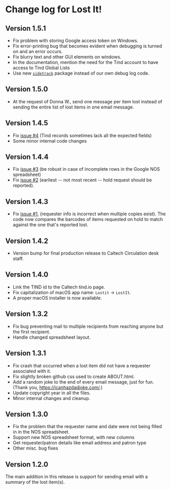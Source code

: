 Change log for Lost It!
=======================

Version 1.5.1
-------------

* Fix problem with storing Google access token on Windows.
* Fix error-printing bug that becomes evident when debugging is turned on and an error occurs.
* Fix blurry text and other GUI elements on windows.
* In the documentation, mention the need for the Tind account to have access to Tind Global Lists
* Use new [`sidetrack`](https://github.com/caltechlibrary/sidetrack) package instead of our own debug log code.


Version 1.5.0
-------------

* At the request of Donna W., send one message per item lost instead of sending the entire list of lost items in one email message.


Version 1.4.5
-------------

* Fix [issue #4](https://github.com/caltechlibrary/lostit/issues/3) (Tind records sometimes lack all the expected fields)
* Some minor internal code changes


Version 1.4.4
-------------

* Fix [issue #3](https://github.com/caltechlibrary/lostit/issues/3) (be robust in case of incomplete rows in the Google NOS spreadsheet)
* Fix [issue #2](https://github.com/caltechlibrary/lostit/issues/2) 
(earliest -- not most recent -- hold request should be reported). 


Version 1.4.3
-------------

* Fix [issue #1](https://github.com/caltechlibrary/lostit/issues/1), (requester info is incorrect when multiple copies exist). The code now compares the barcodes of items requested on hold to match against the one that's reported lost.


Version 1.4.2
-------------

* Version bump for final production release to Caltech Circulation desk staff.

Version 1.4.0
-------------

* Link the TIND id to the Caltech tind.io page.
* Fix capitalization of macOS app name: `Lostit` ->  `LostIt`.
* A proper macOS installer is now available.

Version 1.3.2
-------------

* Fix bug preventing mail to multiple recipients from reaching anyone but the first recipient.
* Handle changed spreadsheet layout.


Version 1.3.1
-------------

* Fix crash that occurred when a lost item did not have a requester associated with it.
* Fix slightly broken github css used to create ABOUT.html.
* Add a random joke to the end of every email message, just for fun.  (Thank you, https://icanhazdadjoke.com/.)
* Update copyright year in all the files. 
* Minor internal changes and cleanup.


Version 1.3.0
-------------

* Fix the problem that the requester name and date were not being filled in in the NOS spreadsheet.
* Support new NOS spreadsheet format, with new columns
* Get requester/patron details like email address and patron type
* Other misc. bug fixes


Version 1.2.0
-------------

The main addition in this release is support for sending email with a summary of the lost item(s).
